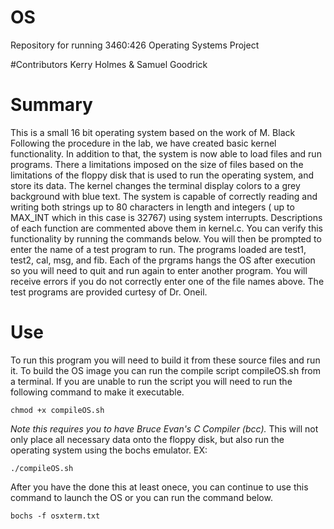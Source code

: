 # OS
Repository for running 3460:426 Operating Systems Project

#Contributors
Kerry Holmes &
Samuel Goodrick 

# Summary
This is a small 16 bit operating system based on the work of M. Black
Following the procedure in the lab, we have created basic kernel functionality.
In addition to that, the system is now able to load files and run programs.
There a limitations imposed on the size of files based on the limitations of the 
floppy disk that is used to run the operating system, and store its data.
The kernel changes the terminal display colors to a grey background with blue text.
The system is capable of correctly reading and writing both strings  up to 80 characters
in length and integers ( up to MAX_INT which in this case is 32767) using system 
interrupts. Descriptions of each function are commented above them in kernel.c. 
You can verify this functionality by running the commands below. You will then be prompted
to enter the name of a test program to run. The programs loaded are test1, test2, cal, 
msg, and fib. Each of the prgrams hangs the OS after execution so you will need to quit and
run again to enter another program. You will receive errors if you do not correctly enter
one of the file names above. The test programs are provided curtesy of Dr. Oneil.

# Use
To run this program you will need to build it from these source files and run it. 
To build the OS image you can run the compile script compileOS.sh from a terminal.
If you are unable to run the script you will need to run the following command to 
make it executable.
```
chmod +x compileOS.sh
```
*Note this requires you to have Bruce Evan's C Compiler (bcc).*
This will not only place all necessary data onto the floppy disk,
but also run the operating system using the bochs emulator.
EX:
```
./compileOS.sh
```
After you have the done this at least onece, you can continue to use
this command to launch the OS or you can run the command below.
```
bochs -f osxterm.txt
```
